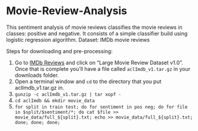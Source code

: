 # Movie-Review-Analysis
This sentiment analysis of movie reviews classifies the movie reviews in classes: positive and negative.
It consists of a simple classifier build using logistic regression algorithm.
Dataset: IMDb movie reviews

Steps for downloading and pre-processing:
1.  Go to [IMDb Reviews](http://ai.stanford.edu/~amaas/data/sentiment/) and click on “Large Movie Review Dataset v1.0”. Once that is complete you’ll have a file called `aclImdb_v1.tar.gz` in your downloads folder.
2. Open a terminal window and `cd` to the directory that you put aclImdb_v1.tar.gz in.
3. `gunzip -c aclImdb_v1.tar.gz | tar xopf -`
4. `cd aclImdb && mkdir movie_data`
5. `for split in train test; do for sentiment in pos neg; do for file in $split/$sentiment/*; do cat $file >> movie_data/full_${split}.txt; echo >> movie_data/full_${split}.txt; done; done; done;`
